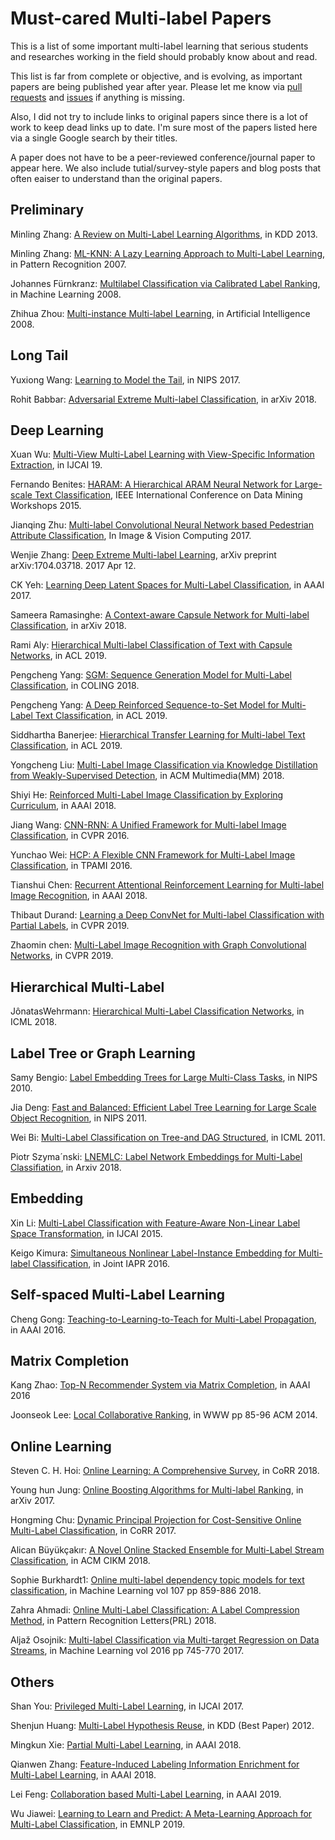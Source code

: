 
# Must-cared Multi-label Papers #

This is a list of some important multi-label learning that serious students and researches working in the field should probably know about and read.

This list is far from complete or objective, and is evolving, as important papers are being published year after year. Please let me know via [pull requests](https://github.com/XSilverBullet/Multi-label-Paper/pulls "pull requests") and [issues](https://github.com/XSilverBullet/Multi-label-Paper/issues "issues") if anything is missing.

Also, I did not try to include links to original papers since there is a lot of work to keep dead links up to date. I'm sure most of the papers listed here via a single Google search by their titles.

A paper does not have to be a peer-reviewed conference/journal paper to appear here. We also include tutial/survey-style papers and blog posts that often eaiser to understand than the original papers.

## Preliminary ##

Minling Zhang: [A Review on Multi-Label Learning Algorithms](https://ieeexplore.ieee.org/document/#), in KDD 2013.

Minling Zhang: [ML-KNN: A Lazy Learning Approach to Multi-Label Learning](http://xueshu.baidu.com/s?wd=paperuri%3A%28839c996d643b502366a3e172b4e205c3%29&filter=sc_long_sign&tn=SE_xueshusource_2kduw22v&sc_vurl=http%3A%2F%2Fwww.sciencedirect.com%2Fscience%2Farticle%2Fpii%2FS0031320307000027&ie=utf-8&sc_us=13138069364991137487), in Pattern Recognition 2007.

Johannes Fürnkranz: [Multilabel Classification via Calibrated Label Ranking](http://link.springer.com/article/10.1007/s10994-008-5064-8), in Machine Learning 2008.

Zhihua Zhou: [Multi-instance Multi-label Learning](http://xueshu.baidu.com/s?wd=paperuri%3A%2868eebebc5538e497fa42bca0816b67eb%29&filter=sc_long_sign&tn=SE_xueshusource_2kduw22v&sc_vurl=http%3A%2F%2Fdl.acm.org%2Fcitation.cfm%3Fid%3D2069972&ie=utf-8&sc_us=7632619167345951016), in Artificial Intelligence 2008.


## Long Tail ##
Yuxiong Wang: [Learning to Model the Tail](https://papers.nips.cc/paper/7278-learning-to-model-the-tail), in NIPS 2017.

Rohit Babbar: [Adversarial Extreme Multi-label Classification](https://arxiv.org/pdf/1803.01570.pdf), in arXiv 2018. 

## Deep Learning ##
Xuan Wu: [Multi-View Multi-Label Learning with View-Specific Information Extraction](), in IJCAI 19.

Fernando Benites: [HARAM: A Hierarchical ARAM Neural Network for Large-scale Text Classification](http://doi.ieeecomputersociety.org/10.1109/ICDMW.2015.14),  IEEE International Conference on Data Mining Workshops 2015.

Jianqing Zhu: [Multi-label Convolutional Neural Network based Pedestrian Attribute Classification](http://xueshu.baidu.com/s?wd=paperuri%3A%28e1d5498801f8b037516b554573b4f8df%29&filter=sc_long_sign&tn=SE_xueshusource_2kduw22v&sc_vurl=http%3A%2F%2Fdl.acm.org%2Fcitation.cfm%3Fid%3D3063831&ie=utf-8&sc_us=117785351172552305), In Image & Vision Computing 2017.

Wenjie Zhang: [Deep Extreme Multi-label Learning](https://arxiv.org/abs/1704.03718), arXiv preprint arXiv:1704.03718. 2017 Apr 12.

CK Yeh: [Learning Deep Latent Spaces for Multi-Label Classification](http://www.aaai.org/ocs/index.php/AAAI/AAAI17/paper/download/14166/14487), in AAAI 2017.

Sameera Ramasinghe: [A Context-aware Capsule Network for Multi-label Classification](https://arxiv.org/pdf/1810.06231), in arXiv 2018.

Rami Aly: [Hierarchical Multi-label Classification of Text with Capsule Networks](), in ACL 2019.

Pengcheng Yang: [SGM: Sequence Generation Model for Multi-Label Classification](https://www.baidu.com/link?url=BLefAuc6hWJ8uPfTjcjzd1BaTKfs1wVIn-VWxILNL2zH_DGDcLCZchgLedw5g0Hy&wd=&eqid=af29ebe70000d849000000055bd51d21), in COLING 2018.

Pengcheng Yang: [A Deep Reinforced Sequence-to-Set Model for Multi-Label Text Classification](http://cn.arxiv.org/abs/1809.03118), in ACL 2019.

Siddhartha Banerjee: [Hierarchical Transfer Learning for Multi-label Text Classification](), in ACL 2019.

Yongcheng Liu: [Multi-Label Image Classification via Knowledge Distillation from Weakly-Supervised Detection](), in ACM Multimedia(MM) 2018.

Shiyi He: [Reinforced Multi-Label Image Classification by Exploring Curriculum](), in AAAI 2018.

Jiang Wang: [CNN-RNN: A Unified Framework for Multi-label Image Classification](https://arxiv.org/abs/1604.04573), in CVPR 2016.

Yunchao Wei: [HCP: A Flexible CNN Framework for Multi-Label Image Classification](https://ieeexplore.ieee.org/stamp/stamp.jsp?tp=&arnumber=7305792&tag=1), in TPAMI 2016.

Tianshui Chen: [Recurrent Attentional Reinforcement Learning for Multi-label Image Recognition](https://arxiv.org/pdf/1712.07465.pdf), in AAAI 2018.

Thibaut Durand: [Learning a Deep ConvNet for Multi-label Classification with Partial Labels](https://arxiv.org/pdf/1902.09720), in CVPR 2019.

Zhaomin chen: [Multi-Label Image Recognition with Graph Convolutional Networks](https://arxiv.org/pdf/1904.03582), in CVPR 2019.

## Hierarchical Multi-Label ##
JônatasWehrmann: [Hierarchical Multi-Label Classification Networks](http://proceedings.mlr.press/v80/wehrmann18a.html), in ICML 2018.

## Label Tree or Graph Learning ##
Samy Bengio: [ Label Embedding Trees for Large Multi-Class Tasks](https://papers.nips.cc/paper/4027-label-embedding-trees-for-large-multi-class-tasks), in NIPS 2010.

Jia Deng: [Fast and Balanced: Efficient Label Tree Learning for Large Scale Object Recognition](http://vision.stanford.edu/pdf/NIPS2011_0391.pdf), in NIPS 2011.

Wei Bi: [Multi-Label Classification on Tree-and DAG Structured](http://xueshu.baidu.com/s?wd=paperuri%3A%287cf023b6fd8a4cf2eb5478dc8a0ff2dc%29&filter=sc_long_sign&tn=SE_xueshusource_2kduw22v&sc_vurl=http%3A%2F%2Fdl.acm.org%2Fcitation.cfm%3Fid%3D3104485&ie=utf-8&sc_us=11672686252934049672), in ICML 2011.

Piotr Szyma´nski: [LNEMLC: Label Network Embeddings for Multi-Label Classifiation](https://arxiv.org/abs/1812.02956), in Arxiv 2018.

## Embedding ##
Xin Li: [Multi-Label Classification with Feature-Aware Non-Linear Label Space Transformation](http://www.ijcai.org/Proceedings/15/Papers/511.pdf), in IJCAI 2015.

Keigo Kimura: [Simultaneous Nonlinear Label-Instance Embedding for Multi-label Classification](http://www.springer.com/cda/content/document/cda_downloaddocument/9783319490540-c2.pdf?SGWID=0-0-45-1594207-p180397937), in Joint IAPR 2016.

## Self-spaced Multi-Label Learning ##
Cheng Gong: [Teaching-to-Learning-to-Teach for Multi-Label Propagation](http://www.ee.columbia.edu/~wliu/AAAI16_MultiLP.pdf), in AAAI 2016.

## Matrix Completion ##
Kang Zhao: [Top-N Recommender System via Matrix Completion](http://www.aaai.org/ocs/index.php/AAAI/AAAI16/paper/download/11824/11581), in AAAI 2016

Joonseok Lee: [Local Collaborative Ranking](https://dl.acm.org/citation.cfm?id=2567970), in WWW pp 85-96 ACM 2014.

## Online Learning ##
Steven C. H. Hoi: [Online Learning: A Comprehensive Survey](http://cn.arxiv.org/abs/1802.02871v2), in CoRR 2018.

Young hun Jung: [Online Boosting Algorithms for Multi-label Ranking](http://cn.arxiv.org/abs/1710.08079), in arXiv 2017.

Hongming Chu: [Dynamic Principal Projection for Cost-Sensitive Online Multi-Label Classification](http://cn.arxiv.org/abs/1711.05060), in CoRR 2017.

Alican Büyükçakır: [A Novel Online Stacked Ensemble for Multi-Label Stream Classification](http://cn.arxiv.org/abs/1809.09994), in ACM CIKM 2018.

Sophie Burkhardt1: [Online multi-label dependency topic models for text classification](https://link.springer.com/article/10.1007/s10994-017-5689-6), in Machine Learning vol 107 pp 859-886 2018.

Zahra Ahmadi: [Online Multi-Label Classification: A Label Compression Method](http://cn.arxiv.org/abs/1804.01491), in Pattern Recognition Letters(PRL) 2018.

Aljaž Osojnik: [Multi-label Classification via Multi-target Regression on Data Streams](https://link.springer.com/article/10.1007%2Fs10994-016-5613-5), in Machine Learning vol 2016 pp 745-770 2017.

## Others ##
Shan You: [Privileged Multi-Label Learning](https://www.ijcai.org/proceedings/2017/0466.pdf), in IJCAI 2017.

Shenjun Huang: [Multi-Label Hypothesis Reuse](http://xueshu.baidu.com/s?wd=paperuri%3A%28981a1ee84cce9088e3599d463a07784f%29&filter=sc_long_sign&tn=SE_xueshusource_2kduw22v&sc_vurl=http%3A%2F%2Fdl.acm.org%2Fcitation.cfm%3Fid%3D2339615&ie=utf-8&sc_us=12857114202461647535), in KDD (Best Paper) 2012.

Mingkun Xie: [Partial Multi-Label Learning](), in AAAI 2018.

Qianwen Zhang: [Feature-Induced Labeling Information Enrichment for Multi-Label Learning](), in AAAI 2018.

Lei Feng: [Collaboration based Multi-Label Learning](), in AAAI 2019.

Wu Jiawei: [Learning to Learn and Predict: A Meta-Learning Approach for Multi-Label Classification](https://arxiv.org/pdf/1909.04176.pdf), in EMNLP 2019.